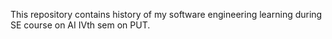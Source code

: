 This repository contains history of my software engineering learning during SE course on AI IVth sem on PUT.
